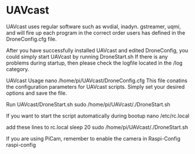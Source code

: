 # UAVcast

UAVcast uses regular software such as wvdial, inadyn. gstreamer, uqmi, and will fire up each program in the correct order users has defined in the DroneConfig.cfg file. 
 
After you have successfully installed UAVcast and edited DroneConfig, you could simply start UAVcast by running DroneStart.sh
If there is any problems during startup, then please check the logfile located in the /log category.
 
 
 
UAVcast Usage
nano /home/pi/UAVcast/DroneConfig.cfg
This file conatins the configuration parameters for UAVcast scripts. Simply set your desired options and save the file.
 

Run UAVcast/DroneStart.sh
sudo /home/pi/UAVcast/./DroneStart.sh
 

If you want to start the script automatically during bootup
nano /etc/rc.local
 

add these lines to rc.local
sleep 20 
sudo /home/pi/UAVcast/./DroneStart.sh
 

If you are using PiCam, remember to enable the camera in Raspi-Config
raspi-config
 
